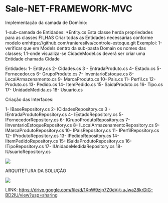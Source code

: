 # Sale-NET-FRAMEWORK-MVC

Implementação da camada de Domínio:

1-sub-camada de Entidades:
*Entity.cs
Esta classe herda propriedades para as classes FILHAS
Criar todas as Entidades necessárias conforme modelo emhttps://github.com/ranieresilva/controle-estoque.git 
Exemploi:
1-verificar que em Models dentro da sub-pasta Domain os nomes das classes;
1.1-onde visualiza-se CidadeModel.cs deverá ser criar uma Entidade chamada Cidade

Entidades:
1- Entity.cs
2- Cidades.cs
3 - EntradaProduto.cs
4- Estado.cs
5- Fornecedor.cs
6- GrupoProduto.cs
7- InventarioEstoque.cs
8- LocalArmazenamento.cs
9- MarcaProduto.cs
10- Pais.cs
11- Perfil.cs
12- Produto.cs
13- Pedido.cs
14- ItemPedido.cs
15- SaidaProduto.cs
16- Tipo.cs
17- UnidadeMedida.cs
18- Usuario.cs


Criação das Interfaces:

1- IBaseRepository.cs
2- ICidadesRepository.cs
3 - IEntradaProdutoRepository.cs
4- IEstadoRepository.cs
5- IFornecedorRepository.cs
6- IGrupoProdutoRepository.cs
7- IInventarioEstoqueRepository.cs
8- ILocalArmazenamentoRepository.cs
9- IMarcaProdutoRepository.cs
10- IPaisRepository.cs
11- IPerfilRepository.cs
12- IProdutoRepository.cs
13- IPedidoRepository.cs
14- IItemPedidoRepository.cs
15- ISaidaProdutoRepository.cs
16- ITipoRepository.cs
17- IUnidadeMedidaRepository.cs
18- IUsuarioRepository.cs



<img src="https://drive.google.com/file/d/147AHuQvl81BNq-OU_Ac8oOQJ7_W7LPo9/view?usp=sharing">







ARQUITETURA DA SOLUÇÃO







<img src="https://encrypted-tbn0.gstatic.com/images?q=tbn%3AANd9GcQlhReCg4ZJp1-ItwyYINGlx4GM-_AvqssrNkxcJYbLJMI-8W1Q&usqp=CAU">



LIINK: https://drive.google.com/file/d/1XpW9zjp7Z0eV-t-uJwa28krDiG-BD2IU/view?usp=sharing

